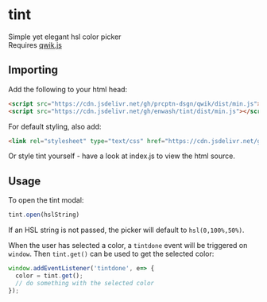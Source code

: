 # tint
Simple yet elegant hsl color picker<br>
Requires [qwik.js](https://github.com/prcptn-dsgn/qwik/)

## Importing
Add the following to your html head:<br>

```html
<script src="https://cdn.jsdelivr.net/gh/prcptn-dsgn/qwik/dist/min.js"></script>
<script src="https://cdn.jsdelivr.net/gh/enwash/tint/dist/min.js"></script>
```

For default styling, also add:
```html
<link rel="stylesheet" type="text/css" href="https://cdn.jsdelivr.net/gh/enwash/tint/dist/min.css" />
```

Or style tint yourself - have a look at index.js to view the html source.
  
## Usage
To open the tint modal:

```js
tint.open(hslString)
```

If an HSL string is not passed, the picker will default to `hsl(0,100%,50%)`.

When the user has selected a color, a `tintdone` event will be triggered on `window`. Then `tint.get()` can be used to get the selected color:

```js
window.addEventListener('tintdone', e=> {
  color = tint.get();
  // do something with the selected color
});
```
